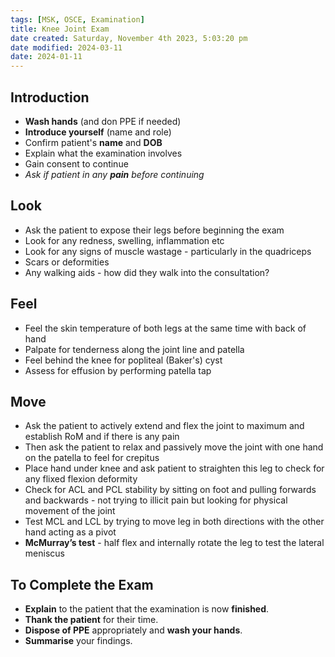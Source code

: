 ```yaml
---
tags: [MSK, OSCE, Examination]
title: Knee Joint Exam
date created: Saturday, November 4th 2023, 5:03:20 pm
date modified: 2024-03-11
date: 2024-01-11
---
```


## Introduction

- **Wash hands** (and don PPE if needed)
- **Introduce yourself** (name and role)
- Confirm patient's **name** and **DOB**
- Explain what the examination involves
- Gain consent to continue
- *Ask if patient in any **pain** before continuing*

## Look

- Ask the patient to expose their legs before beginning the exam
- Look for any redness, swelling, inflammation etc
- Look for any signs of muscle wastage - particularly in the quadriceps 
- Scars or deformities
- Any walking aids - how did they walk into the consultation?

## Feel

- Feel the skin temperature of both legs at the same time with back of hand
- Palpate for tenderness along the joint line and patella
- Feel behind the knee for popliteal (Baker's) cyst
- Assess for effusion by performing patella tap

## Move

- Ask the patient to actively extend and flex the joint to maximum and establish RoM and if there is any pain
- Then ask the patient to relax and passively move the joint with one hand on the patella to feel for crepitus
- Place hand under knee and ask patient to straighten this leg to check for any flixed flexion deformity 
- Check for ACL and PCL stability by sitting on foot and pulling forwards and backwards - not trying to illicit pain but looking for physical movement of the joint
- Test MCL and LCL by trying to move leg in both directions with the other hand acting as a pivot
- **McMurray’s test** - half flex and internally rotate the leg to test the lateral meniscus

## To Complete the Exam

- **Explain** to the patient that the examination is now **finished**.
- **Thank the patient** for their time.
- **Dispose of PPE** appropriately and **wash your hands**.
- **Summarise** your findings.
